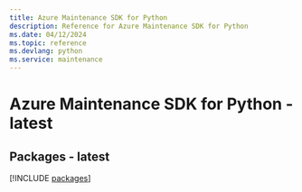 ```yaml
---
title: Azure Maintenance SDK for Python
description: Reference for Azure Maintenance SDK for Python
ms.date: 04/12/2024
ms.topic: reference
ms.devlang: python
ms.service: maintenance
---
```

# Azure Maintenance SDK for Python - latest
## Packages - latest
[!INCLUDE [packages](maintenance-index.md)]